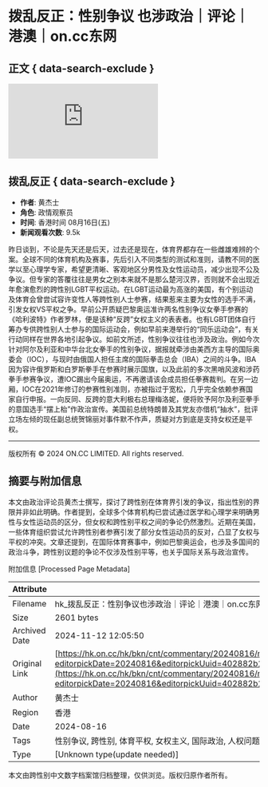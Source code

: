 # 拨乱反正：性别争议 也涉政治｜评论｜港澳｜on.cc东网

## 正文 { data-search-exclude }


![](https://ad7.on.cc/mobile/www/delivery/lg.php?bannerid=3584&campaignid=1551&zoneid=1084&loc=1&referer=https%3A%2F%2Fhk.on.cc%2Fhk%2Fbkn%2Fcnt%2Fcommentary%2F20240816%2Fmobile%2Fbkn-20240816000528422-0816_00832_001_cn.html%3FeditorpickDate%3D20240816%26editorpickUuid%3D402882b15990b2a90159a58b78f0780f%26eventID%3D402882b15aad00a2015aae03e731261b%26eventPath%3Dhk_news&cb=ae4c5709a0)

## 拨乱反正 { data-search-exclude }

- **作者**: 黄杰士  
- **角色**: 政情观察员  
- **时间**: 香港时间 08月16日(五)  
- **新闻观看次数**: 9.5k  

昨日谈到，不论是先天还是后天，过去还是现在，体育界都存在一些雌雄难辨的个案。全球不同的体育机构及赛事，先后引入不同类型的测试和准则，请教不同的医学以至心理学专家，希望更清晰、客观地区分男性及女性运动员，减少出现不公及争议。但专家的答覆往往是男女之别本来就不是那么楚河汉界，否则就不会出现近年愈演愈烈的跨性别LGBT平权运动。在LGBT运动最为高涨的美国，有个别运动及体育会曾尝试容许变性人等跨性别人士参赛，结果惹来主要为女性的选手不满，引发女权VS平权之争。早前公开质疑巴黎奥运准许两名性别争议女拳手参赛的《哈利波特》作者罗林，便是该种“反跨”女权主义的表表者。也有LGBT团体自行筹办专供跨性别人士参与的国际运动会，例如早前来港举行的“同乐运动会”，有关行动同样在世界各地引起争议。如前文所述，性别争议往往也涉及政治。例如今次针对阿尔及利亚和中华台北女拳手的性别争议，据报就牵涉由美西方主导的国际奥委会（IOC），与现时由俄国人担任主席的国际拳击总会（IBA）之间的斗争。IBA因为容许俄罗斯和白罗斯拳手在参赛时展示国旗，以及此前的多次黑哨风波和涉药拳手参赛争议，遭IOC踢出今届奥运，不再邀请该会成员担任拳赛裁判。在另一边厢，IOC在2021年修订的参赛性别准则，亦被指过于宽松，几乎完全依赖参赛国家自行申报。一向反同、反跨的意大利极右总理梅洛妮，便将败予阿尔及利亚拳手的意国选手“摆上枱”作政治宣传。美国前总统特朗普及其党友亦借机“抽水”，批评立场左倾的现任副总统贺锦丽对事件默不作声，质疑对方到底是支持女权还是平权。

---

版权所有 © 2024 ON.CC LIMITED. All rights reserved.

## 摘要与附加信息

<!-- tcd_abstract -->
本文由政治评论员黄杰士撰写，探讨了跨性别在体育界引发的争议，指出性别的界限并非如此明确。作者提到，全球多个体育机构已尝试通过医学和心理学来明确男性与女性运动员的区分，但女权和跨性别平权之间的争论仍然激烈。近期在美国，一些体育组织尝试允许跨性别者参赛引发了部分女性运动员的反对，凸显了女权与平权的冲突。文章还提到，在国际体育赛事中，例如巴黎奥运会，也涉及多国间的政治斗争，跨性别议题的争论不仅涉及性别平等，也关乎国际关系与政治宣传。
<!-- tcd_abstract_end -->

附加信息 [Processed Page Metadata]

| Attribute       | Value                                  |
|-----------------|----------------------------------------|
| Filename        | hk_拨乱反正：性别争议也涉政治｜评论｜港澳｜on.cc东网.md                             |
| Size            | 2601 bytes                           |
| Archived Date   | 2024-11-12 12:05:50                             |
| Original Link   | [https://hk.on.cc/hk/bkn/cnt/commentary/20240816/mobile/bkn-20240816000528422-0816_00832_001_cn.html?editorpickDate=20240816&editorpickUuid=402882b15990b2a90159a58b78f0780f&eventID=402882b15aad00a2015aae03e731261b&eventPath=hk_news](https://hk.on.cc/hk/bkn/cnt/commentary/20240816/mobile/bkn-20240816000528422-0816_00832_001_cn.html?editorpickDate=20240816&editorpickUuid=402882b15990b2a90159a58b78f0780f&eventID=402882b15aad00a2015aae03e731261b&eventPath=hk_news)                       |
| Author          | 黄杰士                               |
| Region          | 香港                               |
| Date            | 2024-08-16                                 |
| Tags            | 性别争议, 跨性别, 体育平权, 女权主义, 国际政治, 人权问题                                 |
| Type            | [Unknown type(update needed)]                                 |
<!-- tcd_table_end -->

本文由跨性别中文数字档案馆归档整理，仅供浏览。版权归原作者所有。
